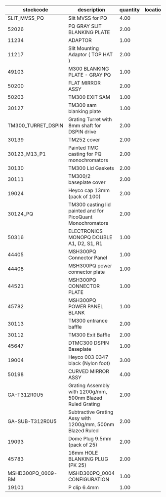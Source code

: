 |stockcode|description|quantity|location|
|---------|-----------|--------|--------|
|SLIT_MVSS_PQ|Slit MVSS for PQ|4.00||
|52026|PQ GRAY SLIT BLANKING PLATE|2.00||
|11234|ADAPTOR|1.00||
|11217|Slit Mounting Adaptor ( TOP HAT )|2.00||
|49103|M300 BLANKING PLATE - GRAY PQ|1.00||
|50200|FLAT MIRROR ASSY|2.00||
|50203|TM300 EXIT SAM|1.00||
|30127|TM300 sam blanking plate|1.00||
|TM300_TURRET_DSPIN|Grating Turret with 8mm shaft for DSPIN drive|2.00||
|30139|TM252 cover|2.00||
|30123_M13_P1|Painted TMC casting for PQ monochromators|2.00||
|30130|TM300 Lid Gaskets|2.00||
|30111|TM300/2 baseplate cover|2.00||
|19024|Heyco cap 13mm (pack of 100)|2.00||
|30124_PQ|TM300 casting lid painted and for PicoQuant Monochromators|2.00||
|50316|ELECTRONICS MONOPQ DOUBLE A1, D2, S1, R1|1.00||
|44405|MSH300PQ Connector Panel|1.00||
|44408|MSH300PQ power connector plate|1.00||
|44521|MSH300PQ CONNECTOR PLATE|1.00||
|45782|MSH300PQ POWER PANEL BLANK|1.00||
|30113|TM300 entrance baffle|2.00||
|30112|TM300 Exit Baffle|2.00||
|45647|DTMC300 DSPIN Baseplate|1.00||
|19004|Heyco 003 0347 black (Nylon foot)|3.00||
|50198|CURVED MIRROR ASSY|4.00||
|GA-T312R0U5|Grating Assembly with 1200g/mm, 500nm Blazed Ruled Grating|2.00||
|GA-SUB-T312R0U5|Subtractive Grating Assy with 1200g/mm, 500nm Blazed Ruled|2.00||
|19093|Dome Plug 9.5mm (pack of 25)|2.00||
|45783|16mm HOLE BLANKING PLUG (PK 25)|2.00||
|MSHD300PQ_0009-BM|MSHD300PQ_0004 CONFIGURATION|1.00||
|19101|P clip 6.4mm|1.00||
